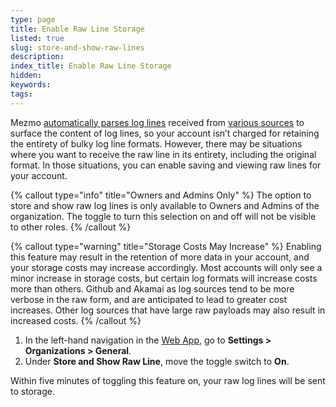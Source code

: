 ```yaml
---
type: page
title: Enable Raw Line Storage
listed: true
slug: store-and-show-raw-lines
description: 
index_title: Enable Raw Line Storage
hidden: 
keywords: 
tags: 
---
```



Mezmo [automatically parses log lines](/docs/log-parsing) received from [various sources](/docs/ingestion-integrations) to surface the content of log lines, so your account isn’t charged for retaining the entirety of bulky log line formats. However, there may be situations where you want to receive the raw line in its entirety, including the original format. In those situations, you can enable saving and viewing raw lines for your account.

{% callout type="info" title="Owners and Admins Only" %}
The option to store and show raw log lines is only available to Owners and Admins of the organization. The toggle to turn this selection on and off will not be visible to other roles.
{% /callout %}

{% callout type="warning" title="Storage Costs May Increase" %}
Enabling this feature may result in the retention of more data in your account, and your storage costs may increase accordingly. Most accounts will only see a minor increase in storage costs, but certain log formats will increase costs more than others. Github and Akamai as log sources tend to be more verbose in the raw form, and are anticipated to lead to greater cost increases. Other log sources that have large raw payloads may also result in increased costs.
{% /callout %}

1. In the left-hand navigation in the [Web App](https://app.mezmo.com), go to **Settings &gt; Organizations &gt; General**.
2. Under **Store and Show Raw Line**, move the toggle switch to **On**.

Within five minutes of toggling this feature on, your raw log lines will be sent to storage.